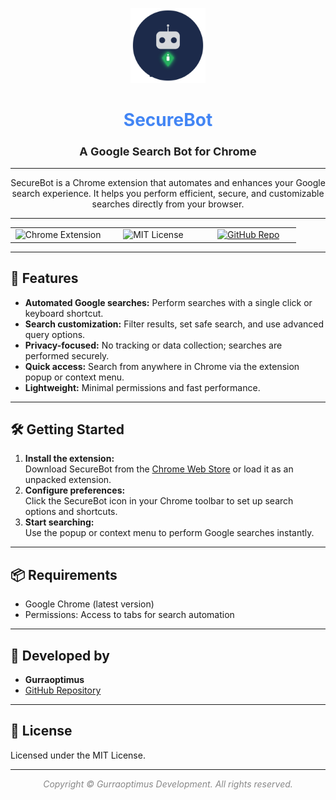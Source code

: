 <p align="center">
    <img src="https://raw.githubusercontent.com/gurraoptimus/SecureBot/refs/heads/gh-page/assets/securebot-logo.svg" alt="SecureBot Logo" width="120" />
</p>
<div align="center">

# <span style="color:#4285f4;">SecureBot</span>
### <span style="font-size:1.1em; color:#222;">A Google Search Bot for Chrome</span>

---

SecureBot is a Chrome extension that automates and enhances your Google search experience. It helps you perform efficient, secure, and customizable searches directly from your browser.

</div>

---

<div align="center">

<table>
    <tr>
        <td align="center" width="33%">
            <img src="https://img.shields.io/badge/Chrome-Extension-blue?logo=googlechrome" alt="Chrome Extension" />
        </td>
        <td align="center" width="33%">
            <img src="https://img.shields.io/badge/License-MIT-green.svg" alt="MIT License" />
        </td>
        <td align="center" width="33%">
            <a href="https://github.com/gurraoptimus/SecureBot">
                <img src="https://img.shields.io/badge/GitHub-Repository-black?logo=github" alt="GitHub Repo" />
            </a>
        </td>
    </tr>
</table>

</div>

---

## 🚀 Features

- **Automated Google searches:** Perform searches with a single click or keyboard shortcut.
- **Search customization:** Filter results, set safe search, and use advanced query options.
- **Privacy-focused:** No tracking or data collection; searches are performed securely.
- **Quick access:** Search from anywhere in Chrome via the extension popup or context menu.
- **Lightweight:** Minimal permissions and fast performance.

---

## 🛠️ Getting Started

1. **Install the extension:**  
   Download SecureBot from the [Chrome Web Store](https://chrome.google.com/webstore) or load it as an unpacked extension.
2. **Configure preferences:**  
   Click the SecureBot icon in your Chrome toolbar to set up search options and shortcuts.
3. **Start searching:**  
   Use the popup or context menu to perform Google searches instantly.

---

## 📦 Requirements

- Google Chrome (latest version)
- Permissions: Access to tabs for search automation

---

## 👤 Developed by

- **Gurraoptimus**
- [GitHub Repository](https://github.com/gurraoptimus/SecureBot)

---

## 📄 License

Licensed under the MIT License.

---

<div align="center" style="color:#888;">
    <em>Copyright &copy;  Gurraoptimus Development. All rights reserved.</em>
</div>

